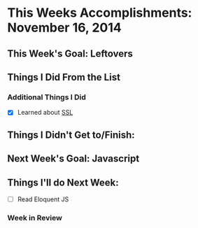 # This Weeks Accomplishments: November 16, 2014

## This Week's Goal: Leftovers

## Things I Did From the List

### Additional Things I Did
- [x] Learned about [SSL](https://www.youtube.com/watch?v=earzZpX-PiY&list=UUV4-mrR8UZh6AsWZbmW5uhQ)

## Things I Didn't Get to/Finish:

## Next Week's Goal: Javascript

## Things I'll do Next Week:
- [ ] Read Eloquent JS


### Week in Review